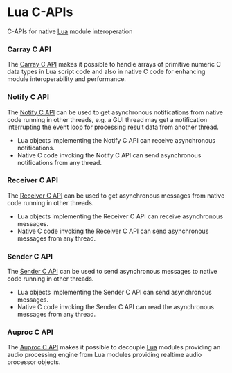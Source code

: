 # Lua C-APIs

<!-- ---------------------------------------------------------------------------------------- -->

C-APIs for native [Lua] module interoperation

[Lua]:      https://www.lua.org

<!-- ---------------------------------------------------------------------------------------- -->

### Carray C API

The [Carray C API] makes it possible to handle arrays of primitive numeric 
C data types in Lua script code and also in native C code for enhancing module 
interoperability and performance.

<!-- ---------------------------------------------------------------------------------------- -->

### Notify C API

The [Notify C API] can be used to get asynchronous notifications from native code running in 
other threads, e.g. a GUI thread may get a notification interrupting the event loop for 
processing result data from another thread.
 *  Lua objects implementing the Notify C API can receive asynchronous notifications.
 *  Native C code invoking the Notify C API can send asynchronous notifications from any thread.


<!-- ---------------------------------------------------------------------------------------- -->

### Receiver C API

The [Receiver C API] can be used to get asynchronous messages from native code running in 
other threads.
 * Lua objects implementing the Receiver C API can receive asynchronous messages.
 * Native C code invoking the Receiver C API can send asynchronous messages from any thread.
 
<!-- ---------------------------------------------------------------------------------------- -->

### Sender C API

The [Sender C API] can be used to send asynchronous messages to native code running in other 
threads.
 * Lua objects implementing the Sender C API can send asynchronous messages.
 * Native C code invoking the Sender C API can read the asynchronous messages from any thread.

<!-- ---------------------------------------------------------------------------------------- -->

<!-- ---------------------------------------------------------------------------------------- -->

### Auproc C API

The [Auproc C API] makes it possible to decouple [Lua] modules providing an audio processing 
engine from Lua modules providing realtime audio processor objects. 

<!-- ---------------------------------------------------------------------------------------- -->

[Carray C API]:   https://github.com/lua-capis/lua-carray-capi
[Notify C API]:   https://github.com/lua-capis/lua-notify-capi
[Receiver C API]: https://github.com/lua-capis/lua-receiver-capi
[Sender C API]:   https://github.com/lua-capis/lua-sender-capi
[Auproc C API]:   https://github.com/lua-capis/lua-auproc-capi
